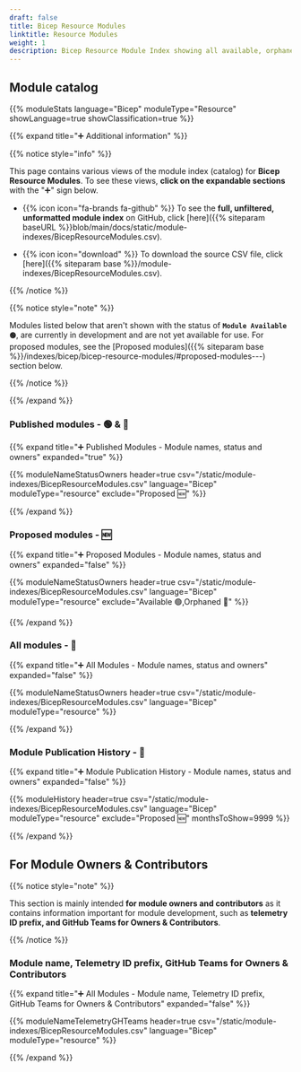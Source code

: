 ```yaml
---
draft: false
title: Bicep Resource Modules
linktitle: Resource Modules
weight: 1
description: Bicep Resource Module Index showing all available, orphaned and planned modules
---
```


## Module catalog

{{% moduleStats language="Bicep" moduleType="Resource" showLanguage=true showClassification=true %}}

{{% expand title="➕ Additional information" %}}

{{% notice style="info" %}}

This page contains various views of the module index (catalog) for **Bicep Resource Modules**. To see these views, **click on the expandable sections** with the "➕" sign below.

- {{% icon icon="fa-brands fa-github" %}} To see the **full, unfiltered, unformatted module index** on GitHub, click [here]({{% siteparam baseURL %}}blob/main/docs/static/module-indexes/BicepResourceModules.csv).

- {{% icon icon="download" %}} To download the source CSV file, click [here]({{% siteparam base %}}/module-indexes/BicepResourceModules.csv).

{{% /notice %}}

{{% notice style="note" %}}

Modules listed below that aren't shown with the status of **`Module Available 🟢`**, are currently in development and are not yet available for use. For proposed modules, see the [Proposed modules]({{% siteparam base %}}/indexes/bicep/bicep-resource-modules/#proposed-modules---) section below.

{{% /notice %}}

{{% /expand %}}

### Published modules - 🟢 & 👀

{{% expand title="➕ Published Modules - Module names, status and owners" expanded="true" %}}

{{% moduleNameStatusOwners header=true csv="/static/module-indexes/BicepResourceModules.csv" language="Bicep" moduleType="resource" exclude="Proposed :new:" %}}

{{% /expand %}}

### Proposed modules - 🆕

{{% expand title="➕ Proposed Modules - Module names, status and owners" expanded="false" %}}

{{% moduleNameStatusOwners header=true csv="/static/module-indexes/BicepResourceModules.csv" language="Bicep" moduleType="resource" exclude="Available :green_circle:,Orphaned :eyes:" %}}

{{% /expand %}}

### All modules - 📇

{{% expand title="➕ All Modules - Module names, status and owners" expanded="false" %}}

{{% moduleNameStatusOwners header=true csv="/static/module-indexes/BicepResourceModules.csv" language="Bicep" moduleType="resource" %}}

{{% /expand %}}

### Module Publication History - 📅

{{% expand title="➕ Module Publication History - Module names, status and owners" expanded="false" %}}

{{% moduleHistory header=true csv="/static/module-indexes/BicepResourceModules.csv" language="Bicep" moduleType="resource" exclude="Proposed :new:" monthsToShow=9999 %}}

{{% /expand %}}

## For Module Owners & Contributors

{{% notice style="note" %}}

This section is mainly intended **for module owners and contributors** as it contains information important for module development, such as **telemetry ID prefix, and GitHub Teams for Owners & Contributors**.

{{% /notice %}}

### Module name, Telemetry ID prefix, GitHub Teams for Owners & Contributors

{{% expand title="➕ All Modules - Module name, Telemetry ID prefix, GitHub Teams for Owners & Contributors" expanded="false" %}}

{{% moduleNameTelemetryGHTeams header=true csv="/static/module-indexes/BicepResourceModules.csv" language="Bicep" moduleType="resource" %}}

{{% /expand %}}